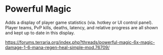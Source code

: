 # Powerful Magic

Adds a display of player game statistics (via. hotkey or UI control panel). Player teams, PvP kills, deaths, latency, and relative progress are all shown and kept up to date in this display.

https://forums.terraria.org/index.php?threads/powerful-magic-6x-magic-damage-1-6-mana-regen-heal-simple-mod.76709/